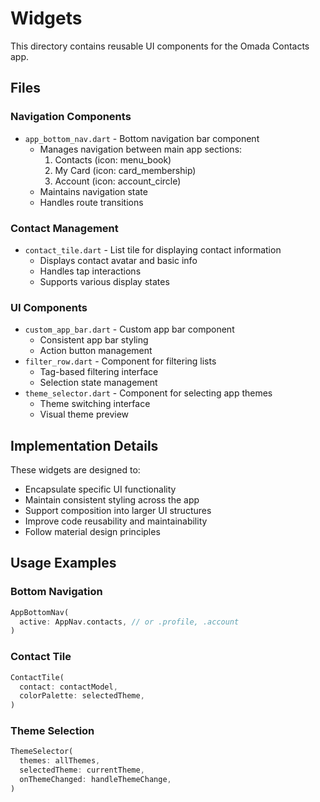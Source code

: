 # Widgets

This directory contains reusable UI components for the Omada Contacts app.

## Files

### Navigation Components
- `app_bottom_nav.dart` - Bottom navigation bar component
  - Manages navigation between main app sections:
    1. Contacts (icon: menu_book)
    2. My Card (icon: card_membership)
    3. Account (icon: account_circle)
  - Maintains navigation state
  - Handles route transitions

### Contact Management
- `contact_tile.dart` - List tile for displaying contact information
  - Displays contact avatar and basic info
  - Handles tap interactions
  - Supports various display states

### UI Components
- `custom_app_bar.dart` - Custom app bar component
  - Consistent app bar styling
  - Action button management
- `filter_row.dart` - Component for filtering lists
  - Tag-based filtering interface
  - Selection state management
- `theme_selector.dart` - Component for selecting app themes
  - Theme switching interface
  - Visual theme preview

## Implementation Details

These widgets are designed to:
- Encapsulate specific UI functionality
- Maintain consistent styling across the app
- Support composition into larger UI structures
- Improve code reusability and maintainability
- Follow material design principles

## Usage Examples

### Bottom Navigation
```dart
AppBottomNav(
  active: AppNav.contacts, // or .profile, .account
)
```

### Contact Tile
```dart
ContactTile(
  contact: contactModel,
  colorPalette: selectedTheme,
)
```

### Theme Selection
```dart
ThemeSelector(
  themes: allThemes,
  selectedTheme: currentTheme,
  onThemeChanged: handleThemeChange,
)
```